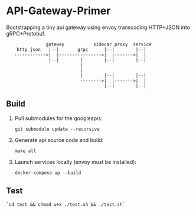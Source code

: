 # API-Gateway-Primer

Bootstrapping a tiny api gateway using envoy transcoding HTTP+JSON into gRPC+Protobuf.

                   gateway           sidecar proxy  service
        http json   |--|       grpc      |--|        |--|
       ------------>|  |---------------->|  |------->|  |
                    |--|        |        |--|        |--|
                                |
                                |
                                |        |--|        |--|
                                -------->|  |------->|  |
                                         |--|        |--|

## Build

1. Pull submodules for the googleapis:

    `git submodule update --recursive`

2. Generate api source code and build:

    `make all`

3. Launch services locally (envoy must be installed):

    `docker-compose up --build`

## Test

    `cd test && chmod u+x ./test.sh && ./test.sh`
